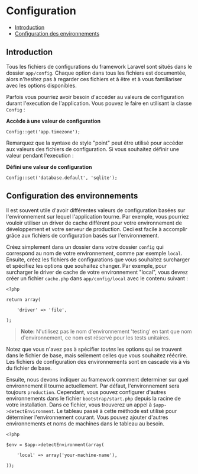 # Configuration

- [Introduction](#introduction)
- [Configuration des environnements](#environment-configuration)

<a name="introduction"></a>
## Introduction

Tous les fichiers de configurations du framework Laravel sont situés dans le dossier `app/config`. Chaque option dans tous les fichiers est documentée, alors n'hesitez pas à regarder ces fichiers et à être et à vous familiariser avec les options disponibles.

Parfois vous pourriez avoir besoin d'accéder au valeurs de configuration durant l'execution de l'application. Vous pouvez le faire en utilisant la classe `Config` :

**Accède à une valeur de configuration**

	Config::get('app.timezone');

Remarquez que la syntaxe de style "point" peut être utilisé pour accéder aux valeurs des fichiers de configuration. Si vous souhaitez définir une valeur pendant l'execution : 

**Défini une valeur de configuration**

	Config::set('database.default', 'sqlite');

<a name="environment-configuration"></a>
## Configuration des environnements

Il est souvent utile d'avoir différentes valeurs de configuration basées sur l'environnement sur lequel l'application tourne. Par exemple, vous pourriez vouloir utiliser un driver de cache différent pour votre environnement de développement et votre serveur de production. Ceci est facile à accomplir grâce aux fichiers de configuration basés sur l'environnement.

Créez simplement dans un dossier dans votre dossier `config`  qui correspond au nom de votre environnement, comme par exemple `local`. Ensuite, créez les fichiers de configurations que vous souhaitez surcharger et spécifiez les options que souhaitez changer. Par exemple, pour surcharger le driver de cache de votre environnement "local", vous devrez créer un fichier `cache.php` dans `app/config/local` avec le contenu suivant :

	<?php

	return array(

		'driver' => 'file',

	);

> **Note:** N'utilisez pas le nom d'environnement 'testing' en tant que nom d'environnement, ce nom est réservé pour les tests unitaires.

Notez que vous n'avez pas à spécifier _toutes_ les options qui se trouvent dans le fichier de base, mais seilement celles que vous souhaitez réécrire. Les fichiers de configuration des environnements sont en cascade vis à vis du fichier de base.

Ensuite, nous devons indiquer au framework comment determiner sur quel environnement il tourne actuellement. Par défaut, l'environnement sera toujours `production`. Cependant, vous pouvez configurer d'autres environnements dans le fichier `bootstrap/start.php` depuis la racine de votre installation. Dans ce fichier, vous trouverez un appel à `$app->detectEnvironment`. Le tableau passé à cette méthode est utilisé pour déterminer l'environnement courant. Vous pouvez ajouter d'autres environnements et noms de machines dans le tableau au besoin.

    <?php

    $env = $app->detectEnvironment(array(

        'local' => array('your-machine-name'),

    ));